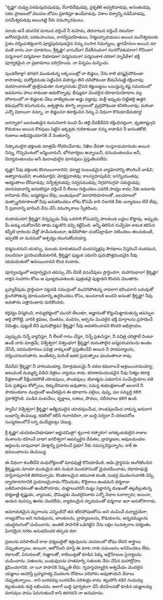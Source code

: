 ﻿“కృష్ణా! నువ్వు పరమపురుషుడవు, దేవాధిదేవుడవు, ప్రకృతికి అవ్వలివాడవు, అనంతుడవు, సకల ప్రాణులలో వెలుపల లోపల ప్రకాశిస్తూ ఉండేవాడవు. విశాల విశ్వాన్ని నడిపేవాడవు, పరమేశ్వరుడవు అయినట్టి నీకు నమస్కారములు. 

మాయ అనే యవనిక మాటున వర్తించే నీ మహిమ, తెరచాటున వర్తించే నటునిలా అగోచరమైనది; పరమహంసలు, రాగద్వేషరహితులు, నిర్మలహృదయులు అయిన మునీశ్వరులకు సైతం దర్శింపశక్యంకాని పూర్ణపురుషుడవైన నిన్ను సంసార నిమగ్నులు, జ్ఞానహీనుల అయిన మా వంటి వారం ఎలా చూడగలం; శ్రీకృష్ణా! వాసుదేవా! దేవకీనందనా! నందగోపకుమారా! గోవిందా! పద్మనాభా! పద్మమాలా విభూషణా! పద్మనయనా! పద్మసంకాశ చరణా! హృషీకేశా! భక్తి పూర్వకమైన నా ప్రణామాలు పరిగ్రహించు. నా విన్నపం మన్నించు. 

పుండరీకాక్షా! భగభగ మండుతున్న లక్కయింట్లో నా బిడ్డలు, నేను కాలి భస్మమైపోకుండా కాపాడావు; దుర్యోధనుడు పెట్టించిన విషాన్నం తిని చనిపోకుండా భీమసేనుణ్ణి రక్షించావు; దురహంకారంతో త్రుళ్లిపడుతూ దుశ్శాసనుడు ద్రౌపది కట్టుబట్టలు ఒలుస్తున్న కష్ట సమయంలో అవమానం పాలు కాకుండా ఆదుకొన్నావు; భీష్ముడూ మొదలైన యోధానుయోధాల వల్ల పోరాటంలో నా బిడ్డలకు చేటు వాటిల్లకుండా అడ్డు పడ్డావు; మళ్లీ ఇప్పుడు చిట్టితల్లి ఉత్తర కడుపులోని కసుగందును, అశ్వత్థామ శరాగ్ని జ్వాలలలో మ్రగ్గిపోకుండా కనికరించావు; మరింకా ఎన్నో విధాలుగా నన్నూ, నా బిడ్డలనూ కటాక్షించిన నిన్ను ఏ విధంగా కొనియాడేదయ్యా! 

జగన్నాథా! బలవంతుడైన కంసునిబారి నుంచి మీ తల్లి దేవకీదేవిని రక్షించినట్లుగా, ధృతరాష్ట్రుని కొడుకులు అయిన కౌరవులు పెట్టిన ఇక్కట్లకు గురికాకుండా నన్ను కాపాడిన నీ అనంతకోటి గుణాలు అభివర్ణించటానికి నే నెంతదాన్ని. 

నిష్కాములైన భక్తులకు మాత్రమే గోచరించేవాడు, నిఖిల దేవతా సంస్తూయమానుడు అయిన నిన్ను, గొప్పవంశంలో జన్మించామనీ, భోగభాగ్యలు ఉన్నాయినీ, ధనంవంతులము అనీ, విద్యావంతులము అనీ మదాంధులైన మానవులు ప్రస్తుతింపలేరు. 

కృష్ణా! నీవు భక్తులకు కొంగుబంగారానివి; ధర్మార్థ సంబంధమైన వ్యామోహాన్ని తొలగించే వాడివి; ఆత్మారాముడివి; శాంతమూర్తివి; మోక్షప్రదాతవు; కాలస్వరూపుడివి; జగన్నియంతవు; ఆద్యంతాలు లేనివాడవు; సర్వేశ్వరుడవు; సర్వసముడవు; నిగ్రహానుగ్రహ సమర్థుడవు; మానవభావాన్ని అనుకరిస్తూ వర్తించే నీ లీలలు గుర్తించటం ఎవరికి సాధ్యం కాదు; నీకు ఐనవారు కానివారు లేరు; జన్మకర్మలు లేవు; జంతువులలో వరాహాదిరూపాలతో, జలచరాలలో మత్స్యాదిరూపాలతో నీవు అవతరించటం లోకం కోసమే కాని నిజానికి నీకు జన్మాదులు లేనే లేవు; నీ ప్రభావాన్ని భావించి నేను చేసే నమస్కారాలు స్వీకరించు. 

దయామయా! శ్రీకృష్ణా! చిన్నప్పుడు నీవు ఒకసారి కోపంవచ్చి పాలకుండ బద్దలు కొట్టావు. అప్పుడు మీ అమ్మ యశోదాదేవి తాడు పట్టుకొని వచ్చి కట్టేసింది. అన్నీ తెలిసిన నువ్వేమో కాటుక కలిసిన కన్నీటి ధారలను చేత్తో పామేసుకుంటూ, ఉడికిపోతూ చంటిపిల్లాడిలా నటించటం తలచుకుంటే, ఇప్పటికి నా మనసులో ఆశ్చర్యం కలుగుతోందయ్యా. 

ధర్మనందనుని యశస్సు, మలయ మారుతముచే చందనవృక్షపు సౌరభాలు విస్తరించే చందమున, సలుదెసలా ప్రసరింపజేయటానికి, శ్రీకృష్ణా! పుట్టుక ఎరుగని పురుషోత్తముడవైన నీవు యదువంశంలో ఉదయించావని కొంద రంటారు. 

పూర్వజన్మంలో అపూర్వమైన తపస్సు చేసి దేవకీ వసుదేవులు ప్రార్థించగా, మహానుభావా! శ్రీకృష్ణా! రాక్షస సంహారం కోసం ఆ పుణ్యదంపతులకు పుత్రుడవై పుట్టావని కొందరు చెబుతారు. 

బ్రహ్మదేవుడు ప్రార్థింపగా నట్టనడి సముద్రంలో మునిగిపోతున్న నావలాగ భరింపరాని బరువుతో క్రుంగిపోతున్న భూమండలాన్ని ఉద్ధరించటం కోసం, అంచనాలకి అందని అనంత! శ్రీకృష్ణా! నీవు అవతారం ఎత్తావంటారు మరికొందరు. 

కర్తవ్యం విస్మరించి, కామ్యకర్మలలో మునగి తేలుతూ, అజ్ఞానంతో కొట్టుమిట్టాడుతున్న ఆపన్నుల ఆర్తి పోగొట్టి, వారికి శ్రవణం, చింతనం, వందనం, అర్చనం మొదలైన భక్తి మార్గాలను ప్రసాదించే నిమిత్తం, పుట్టుకే లేని పురుషోత్తమ! శ్రీకృష్ణా! నీవు అవతరించావని కొందరి అభిప్రాయం. 

ఎల్లప్పుడు నిన్నే ధ్యానిస్తూ, నీ లీలలే గానం చేస్తూ, నిన్నే ప్రశంసిస్తూ, నీ పవిత్ర చరిత్రాలే వింటూ ఉండే వారు మాత్రమే, విశ్వేశ్వరా! విశ్వంభరా! శ్రీకృష్ణా! దురంతాలైన జన్మపరంపరలను అంతం చేసేవీ, పరమయోగులు పవిత్ర వాక్కులతో ప్రస్తుతించేవీ అయిన నీ పాదపద్మాలను, దర్శించగలుగుతారు. అంతేతప్ప మరింకే ఇతర ప్రయత్నాలు ఫలవంతాలూ కావు. 

దేవదేవ! శ్రీకృష్ణా! నీ వారలమయ్యా. నిరాశ్రయులమై నీ చరణ కమలాలనే ఆశ్రయించామయ్యా; అటువంటి మమ్మల్ని విడిచి వెళ్లటం న్యాయం కాదు. కరుణామయుడవైన నీవు నిత్యం కటాక్ష వీక్షణాలతో వీక్షించకపోతే యాదవులు, పాండవులు; జీవాత్మను ఎడబాసిన పంచేంద్రియాల వలె పేరు ప్రతిష్ఠలు కోల్పోయి, దిక్కులేనివారు అవుతారు; సమస్త శుభలక్షణాలతో అలరారే నీ పాదపంకజాల ముద్రలతో అంచితమైన ఈ భూభాగం పల్లెలు, పుష్ప, ఫల సమృద్ధి కలిగి ప్రకాశిస్తోంది. పండిన పంటచేలు, వృక్షాలు, లతలు, పొదలు, నదీనదాలు కలిగి ఉంది. 

స్వామీ! విశ్వేశ్వరా! శ్రీకృష్ణా! ఆత్మీయులైన యాదవులమీద, పాండవులమీద నాకున్న అనురాగ బంధాన్ని తెంపెయ్యి. కడలిలో కలిసే గంగానదిలా, నా బుద్ధి సర్వదా నీ చరణసరోజ సంస్మరణంలోనే లగ్న మయ్యేటట్లు చెయ్యి. 

శ్రీ కృష్ణా! యదుకులవిభూషణా! అర్జునమిత్రా! శృంగార రత్నాకరా! జగత్కంటకులైన రాజుల వంశాలను దహించే వాడా! జగదీశ్వరా! ఆపన్నులైన దేవతల, బ్రాహ్మణుల, ఆవులమందల ఆర్తులను బాపువాడా! మోక్షాన్ని ప్రసాదించే ప్రభూ! నీకు నమస్కరిస్తున్నాను; నాకీ ఈ భవబంధాలను తెంపెయ్యి. 

ఈ విధంగా కుంతీదేవి మధురోక్తులతో మాధవుణ్ణి కొనియాడింది. ఆమె ప్రార్థనను అంగీకరించిన శ్రీకృష్ణుడు మాయా మయమైన తన మధుర మందహాసంతో మైమరపించాడు; రథారూఢుడై హస్తినాపురానికి తిరిగివచ్చాడు. కొంతకాలమైన తరువాత కుంతి, సుభద్ర మొదలగువారికి చెప్పి ద్వారకానగరానికి ప్రయాణమైనాడు గోవిందుడు; కొద్దికాలం ఉండమని ధర్మరాజు బతిమిలాడటంతో ఉండిపోయాడు; చుట్టాలందరినీ మట్టు పెట్టానన్న దుఃఖంతో తల్లడిల్లుతున్న ధర్మజుణ్ణి కృష్ణుడు, వ్యాసుడు, ధౌమ్యుడు మొదలైనవారు ఎన్నో విధాల ఓదార్చారు; అయినా, ఆయన మనస్సు ఊరట చెందలేదు; వ్యాకులమైన హృదయంతో ధర్మరాజు ఇలా అనుకోసాగాడు. 

అమాయకమైన మృగాలను ఎన్నింటినో తన శరీరపోషణకోసం అని చంపించే దుర్మార్గుడిలా, రాజ్యంకోసం అని గురువులను, బాలకులను, బ్రాహ్మణులను, కొడుకులను, అన్నదమ్ములను యుద్ధరంగంలో చంపించాను. ఇంతటి పాపానికి ఒడిగట్టిన నేను లక్షల సంవత్సరాల పర్యంతం ఘోరమైన నరకం అనుభవించక తప్పదు కదా. 

ప్రజలను పరిపాలించే రాజు ధర్మబుద్ధితో శత్రువులను చంపటంలో దోషం లేదని శాస్త్రాలు చెప్పుతున్నాయి. అయినా, ఆలోచించి చూస్తే ఈ మాట నాకు సమంజసం అనిపించటం లేదు. రథాలతో, ఏనుగులతో, గుఱ్ఱాలతో, కాలిబంట్లతో కూడిన పెక్కు అక్షౌహిణుల సైన్యాలను చంపించాను. పతులను, బంధువులను హతమార్చి సతులకు నేను చేసిన మహాద్రోహం క్షమించరానిది. నా యీ పాపానికి నిష్కృతి లేదు. గృహస్థధర్మాలైన అశ్వమేధం మొదలైన యజ్ఞాలు ఆచరిస్తే బ్రహ్మహత్య మొదలగు దోషాలు పరిహారం అవుతాయని వేదాలు చెప్పుతున్నాయి.. కాని బురదవల్ల బురదనేల పరిశుభ్రం కాదు. కల్లుపోసి కడిగి నందువల్ల కల్లుకుండకు శుద్ధి లభించదు. అలాగే బుద్ధి పూర్వకంగా చేసే జీవహింసతో కూడిన యజ్ఞాలవల్ల మానవుల పాపం పెరుగుతుందే కాని తరగదని నా అనుమానం. 

